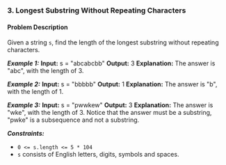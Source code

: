 ### 3. Longest Substring Without Repeating Characters

#### Problem Description 

Given a string `s`, find the length of the longest substring without repeating characters.

***Example 1:*** 
**Input:**  s = "abcabcbb"
**Output:**  3
**Explanation:** The answer is "abc", with the length of 3.

***Example 2:*** 
**Input:**  s = "bbbbb"
**Output:**  1
**Explanation:** The answer is "b", with the length of 1.

***Example 3:*** 
**Input:**  s = "pwwkew"
**Output:**  3
**Explanation:** The answer is "wke", with the length of 3.
Notice that the answer must be a substring, "pwke" is a subsequence and not a substring.
 
***Constraints:*** 
- `0 <= s.length <= 5 * 104`
- `s` consists of English letters, digits, symbols and spaces.